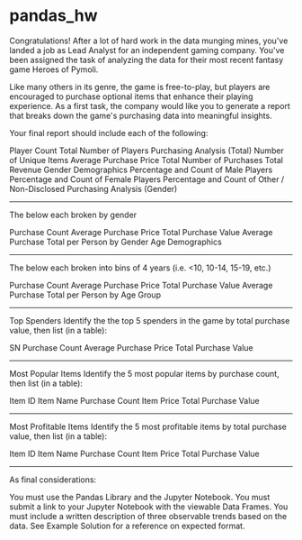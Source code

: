 # pandas_hw
Congratulations! After a lot of hard work in the data munging mines, you've landed a job as Lead Analyst for an independent gaming company. You've been assigned the task of analyzing the data for their most recent fantasy game Heroes of Pymoli.

Like many others in its genre, the game is free-to-play, but players are encouraged to purchase optional items that enhance their playing experience. As a first task, the company would like you to generate a report that breaks down the game's purchasing data into meaningful insights.

Your final report should include each of the following:

Player Count
Total Number of Players
Purchasing Analysis (Total)
Number of Unique Items
Average Purchase Price
Total Number of Purchases
Total Revenue
Gender Demographics
Percentage and Count of Male Players
Percentage and Count of Female Players
Percentage and Count of Other / Non-Disclosed
Purchasing Analysis (Gender)

----------------------------------------------

The below each broken by gender

Purchase Count
Average Purchase Price
Total Purchase Value
Average Purchase Total per Person by Gender
Age Demographics

-------------------------------------------------------------------------

The below each broken into bins of 4 years (i.e. <10, 10-14, 15-19, etc.)

Purchase Count
Average Purchase Price
Total Purchase Value
Average Purchase Total per Person by Age Group

------------------------------------------------------------------------------------------

Top Spenders
Identify the the top 5 spenders in the game by total purchase value, then list (in a table):

SN
Purchase Count
Average Purchase Price
Total Purchase Value

-------------------------------------------------------------------------

Most Popular Items
Identify the 5 most popular items by purchase count, then list (in a table):

Item ID
Item Name
Purchase Count
Item Price
Total Purchase Value

------------------------------------------------------------------------------------

Most Profitable Items
Identify the 5 most profitable items by total purchase value, then list (in a table):

Item ID
Item Name
Purchase Count
Item Price
Total Purchase Value

-------------------------------------------------------------------------------------

As final considerations:


You must use the Pandas Library and the Jupyter Notebook.
You must submit a link to your Jupyter Notebook with the viewable Data Frames.
You must include a written description of three observable trends based on the data.
See Example Solution for a reference on expected format.
